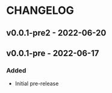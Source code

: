 # CHANGELOG



## v0.0.1-pre2 - 2022-06-20

## v0.0.1-pre - 2022-06-17
### Added
* Initial pre-release
